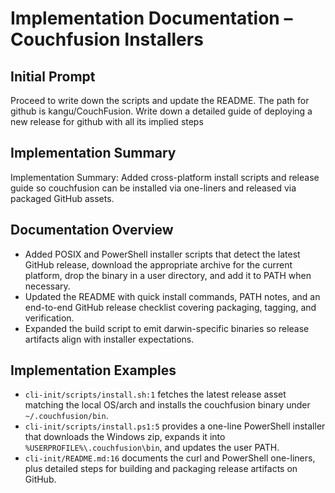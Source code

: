 # Implementation Documentation – Couchfusion Installers

## Initial Prompt
Proceed to write down the scripts and update the README. The path for github is kangu/CouchFusion. Write down a detailed guide of deploying a new release for github with all its implied steps

## Implementation Summary
Implementation Summary: Added cross-platform install scripts and release guide so couchfusion can be installed via one-liners and released via packaged GitHub assets.

## Documentation Overview
- Added POSIX and PowerShell installer scripts that detect the latest GitHub release, download the appropriate archive for the current platform, drop the binary in a user directory, and add it to PATH when necessary.
- Updated the README with quick install commands, PATH notes, and an end-to-end GitHub release checklist covering packaging, tagging, and verification.
- Expanded the build script to emit darwin-specific binaries so release artifacts align with installer expectations.

## Implementation Examples
- `cli-init/scripts/install.sh:1` fetches the latest release asset matching the local OS/arch and installs the couchfusion binary under `~/.couchfusion/bin`.
- `cli-init/scripts/install.ps1:5` provides a one-line PowerShell installer that downloads the Windows zip, expands it into `%USERPROFILE%\.couchfusion\bin`, and updates the user PATH.
- `cli-init/README.md:16` documents the curl and PowerShell one-liners, plus detailed steps for building and packaging release artifacts on GitHub.

